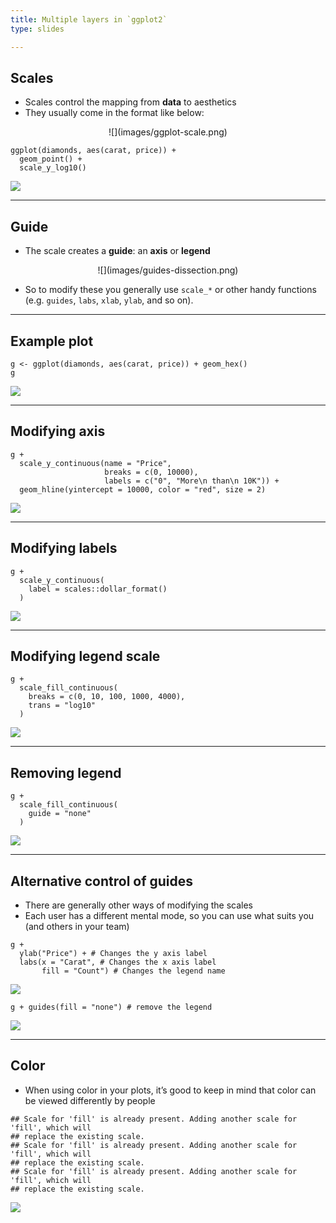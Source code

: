 ```yaml
---
title: Multiple layers in `ggplot2`
type: slides

---
```

## Scales

-   Scales control the mapping from **data** to aesthetics
-   They usually come in the format like below:

<center>
![](images/ggplot-scale.png)
</center>

    ggplot(diamonds, aes(carat, price)) +
      geom_point() + 
      scale_y_log10()

<img src="images/chapter7-04/scale-demo-1.png" style="display: block; margin: auto;" />

---

## Guide

-   The scale creates a **guide**: an **axis** or **legend**

<center>
![](images/guides-dissection.png)
</center>

-   So to modify these you generally use `scale_*` or other handy
    functions (e.g. `guides`, `labs`, `xlab`, `ylab`, and so on).

---

## Example plot

    g <- ggplot(diamonds, aes(carat, price)) + geom_hex()
    g

<img src="images/chapter7-04/example-1.png" style="display: block; margin: auto;" />

---

## Modifying axis

    g + 
      scale_y_continuous(name = "Price", 
                         breaks = c(0, 10000),
                         labels = c("0", "More\n than\n 10K")) + 
      geom_hline(yintercept = 10000, color = "red", size = 2)

<img src="images/chapter7-04/modify-axis-1.png" style="display: block; margin: auto;" />

---

## Modifying labels

    g + 
      scale_y_continuous(
        label = scales::dollar_format()
      )

<img src="images/chapter7-04/modify-labels-1.png" style="display: block; margin: auto;" />

---

## Modifying legend scale

    g + 
      scale_fill_continuous(
        breaks = c(0, 10, 100, 1000, 4000),
        trans = "log10"
      )

<img src="images/chapter7-04/modify-legend-1.png" style="display: block; margin: auto;" />

---

## Removing legend

    g + 
      scale_fill_continuous(
        guide = "none"
      )

<img src="images/chapter7-04/remove-legend-1.png" style="display: block; margin: auto;" />

---

## Alternative control of guides

-   There are generally other ways of modifying the scales
-   Each user has a different mental mode, so you can use what suits you
    (and others in your team)

<!-- -->

    g + 
      ylab("Price") + # Changes the y axis label
      labs(x = "Carat", # Changes the x axis label
           fill = "Count") # Changes the legend name

<img src="images/chapter7-04/change-labels-1.png" style="display: block; margin: auto;" />

    g + guides(fill = "none") # remove the legend

<img src="images/chapter7-04/remove-legend-alt-1.png" style="display: block; margin: auto;" />

---

## Color

-   When using color in your plots, it’s good to keep in mind that color
    can be viewed differently by people

<!-- -->

    ## Scale for 'fill' is already present. Adding another scale for 'fill', which will
    ## replace the existing scale.
    ## Scale for 'fill' is already present. Adding another scale for 'fill', which will
    ## replace the existing scale.
    ## Scale for 'fill' is already present. Adding another scale for 'fill', which will
    ## replace the existing scale.

<img src="images/chapter7-04/unnamed-chunk-2-1.png" style="display: block; margin: auto;" />
